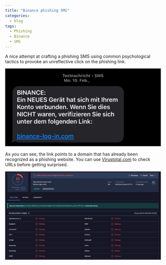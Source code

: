 ```yaml
---
title: "Binance phishing SMS"
categories:
  - blog
tags:
  - Phishing
  - Binance
  - SMS
---
```


A nice attempt at crafting a phishing SMS using common psychological tactics to provoke an unreflective click on the phishing link.

![Image](/assets/images/2025-02-10-sms-binance.jpg)

As you can see, the link points to a domain that has already been recognized as a phishing website. You can use [Virustotal.com](https://www.virustotal.com/gui/home/url) to check URLs before getting surprised.

![Image](/assets/images/2025-02-10-binance-log-in.com-virustotal.png)
